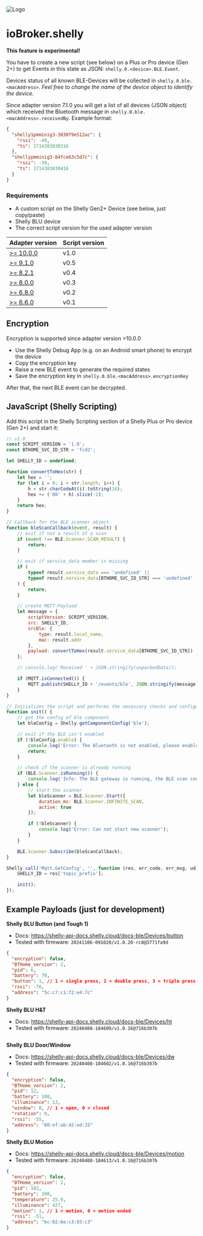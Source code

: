 ![Logo](../../admin/shelly.png)

# ioBroker.shelly

**This feature is experimental!**

You have to create a new script (see below) on a Plus or Pro device (Gen 2+) to get Events in this state as JSON: `shelly.0.<device>.BLE.Event`.

Devices status of all known BLE-Devices will be collected in `shelly.0.ble.<macAddress>`. *Feel free to change the name of the device object to identify the device.*

Since adapter version 7.1.0 you will get a list of all devices (JSON object) which received the Bluetooth message in `shelly.0.ble.<macAddress>.receivedBy`. Example format:

```json
{
  "shelly1pmminig3-3030f9e512ac": {
    "rssi": -49,
    "ts": 1714383830316
  },
  "shellypmminig3-84fce63c5d7c": {
    "rssi": -39,
    "ts": 1714383830416
  }
}
```

### Requirements

- A custom script on the Shelly Gen2+ Device (see below, just copy/paste)
- Shelly BLU device
- The correct script version for the used adapter version

| Adapter version                                                                                                 | Script version |
|-----------------------------------------------------------------------------------------------------------------|----------------|
| [>= 10.0.0](https://github.com/iobroker-community-adapters/ioBroker.shelly/blob/v10.0.0/docs/en/ble-devices.md) | v1.0           |
| [>= 9.1.0](https://github.com/iobroker-community-adapters/ioBroker.shelly/blob/v9.1.0/docs/en/ble-devices.md)   | v0.5           |
| [>= 8.2.1](https://github.com/iobroker-community-adapters/ioBroker.shelly/blob/v8.2.1/docs/en/ble-devices.md)   | v0.4           |
| [>= 8.0.0](https://github.com/iobroker-community-adapters/ioBroker.shelly/blob/v8.0.0/docs/en/ble-devices.md)   | v0.3           |
| [>= 6.8.0](https://github.com/iobroker-community-adapters/ioBroker.shelly/blob/v6.8.0/docs/en/ble-devices.md)   | v0.2           |
| [>= 6.6.0](https://github.com/iobroker-community-adapters/ioBroker.shelly/blob/v6.6.0/docs/en/ble-devices.md)   | v0.1           |

## Encryption

Encryption is supported since adapter version >10.0.0

- Use the Shelly Debug App (e.g. on an Android smart phone) to encrypt the device
- Copy the encryption key
- Raise a new BLE event to generate the required states
- Save the encryption key in `shelly.0.ble.<macAddress>.encryptionKey`

After that, the next BLE event can be decrypted.

## JavaScript (Shelly Scripting)

Add this script in the Shelly Scripting section of a Shelly Plus or Pro device (Gen 2+) and start it:

```javascript
// v1.0
const SCRIPT_VERSION = '1.0';
const BTHOME_SVC_ID_STR = 'fcd2';

let SHELLY_ID = undefined;

function convertToHex(str) {
    let hex = '';
    for (let i = 0; i < str.length; i++) {
        h = str.charCodeAt(i).toString(16);
        hex += ('00' + h).slice(-2);
    }
    return hex;
}

// Callback for the BLE scanner object
function bleScanCallback(event, result) {
    // exit if not a result of a scan
    if (event !== BLE.Scanner.SCAN_RESULT) {
        return;
    }

    // exit if service_data member is missing
    if (
        typeof result.service_data === 'undefined' ||
        typeof result.service_data[BTHOME_SVC_ID_STR] === 'undefined'
    ) {
        return;
    }

    // create MQTT-Payload
    let message = {
        scriptVersion: SCRIPT_VERSION,
        src: SHELLY_ID,
        srcBle: {
            type: result.local_name,
            mac: result.addr
        },
        payload: convertToHex(result.service_data[BTHOME_SVC_ID_STR])
    };

    // console.log('Received ' + JSON.stringify(unpackedData));

    if (MQTT.isConnected()) {
        MQTT.publish(SHELLY_ID + '/events/ble', JSON.stringify(message));
    }
}

// Initializes the script and performs the necessary checks and configurations
function init() {
    // get the config of ble component
    let bleConfig = Shelly.getComponentConfig('ble');

    // exit if the BLE isn't enabled
    if (!bleConfig.enable) {
        console.log('Error: The Bluetooth is not enabled, please enable it in the settings');
        return;
    }

    // check if the scanner is already running
    if (BLE.Scanner.isRunning()) {
        console.log('Info: The BLE gateway is running, the BLE scan configuration is managed by the device');
    } else {
        // start the scanner
        let bleScanner = BLE.Scanner.Start({
            duration_ms: BLE.Scanner.INFINITE_SCAN,
            active: true
        });

        if (!bleScanner) {
            console.log('Error: Can not start new scanner');
        }
    }

    BLE.Scanner.Subscribe(bleScanCallback);
}

Shelly.call('Mqtt.GetConfig', '', function (res, err_code, err_msg, ud) {
    SHELLY_ID = res['topic_prefix'];

    init();
});
```

## Example Payloads (just for development)

**Shelly BLU Button (and Tough 1)**

- Docs: https://shelly-api-docs.shelly.cloud/docs-ble/Devices/button
- Tested with firmware: `20241106-091020/v1.0.20-rc8@3771fa9d`

```json
{
  "encryption": false,
  "BTHome_version": 2,
  "pid": 6,
  "battery": 70,
  "button": 1, // 1 = single press, 2 = double press, 3 = triple press, 4 = long press
  "rssi": -76,
  "address": "5c:c7:c1:f2:e4:7c"
}
```

**Shelly BLU H&T**

- Docs: https://shelly-api-docs.shelly.cloud/docs-ble/Devices/ht
- Tested with firmware: `20240408-184609/v1.0.16@716b307b`

```json

```

**Shelly BLU Door/Window**

- Docs: https://shelly-api-docs.shelly.cloud/docs-ble/Devices/dw
- Tested with firmware: `20240408-184602/v1.0.16@716b307b`

```json
{
  "encryption": false,
  "BTHome_version": 2,
  "pid": 12,
  "battery": 100,
  "illuminance": 13,
  "window": 0, // 1 = open, 0 = closed
  "rotation": 0,
  "rssi": -55,
  "address": "60:ef:ab:42:ed:25"
}
```

**Shelly BLU Motion**

- Docs: https://shelly-api-docs.shelly.cloud/docs-ble/Devices/motion
- Tested with firmware: `20240408-184613/v1.0.16@716b307b`

```json
{
  "encryption": false,
  "BTHome_version": 2,
  "pid": 182,
  "battery": 100,
  "temperature": 25.9,
  "illuminance": 427,
  "motion": 1, // 1 = motion, 0 = motion ended
  "rssi": -51,
  "address": "bc:02:6e:c3:93:c3"
}
```
